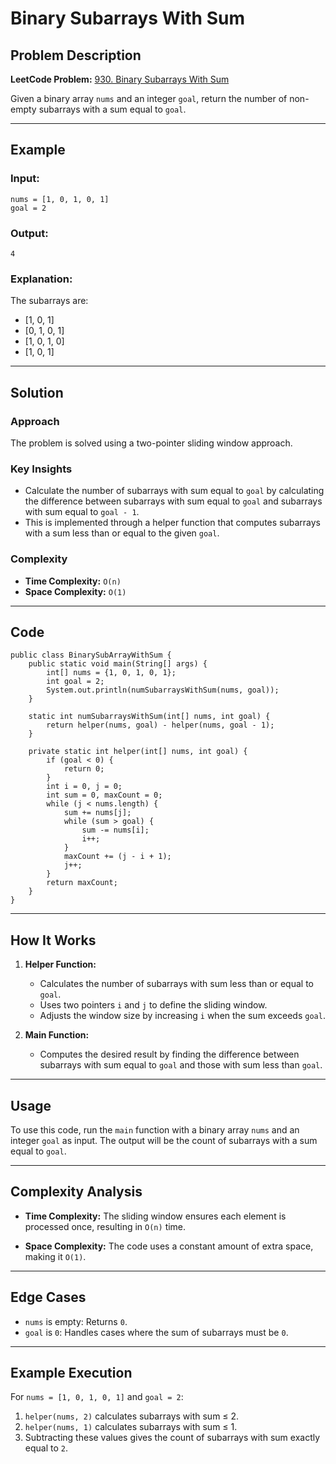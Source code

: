 # Binary Subarrays With Sum

## Problem Description

**LeetCode Problem:** [930. Binary Subarrays With Sum](https://leetcode.com/problems/binary-subarrays-with-sum/description/)

Given a binary array `nums` and an integer `goal`, return the number of non-empty subarrays with a sum equal to `goal`.

---

## Example

### Input:
```java[]
nums = [1, 0, 1, 0, 1]
goal = 2
```

### Output:
```
4
```

### Explanation:
The subarrays are:
- [1, 0, 1]
- [0, 1, 0, 1]
- [1, 0, 1, 0]
- [1, 0, 1]

---

## Solution

### Approach
The problem is solved using a two-pointer sliding window approach.

### Key Insights
- Calculate the number of subarrays with sum equal to `goal` by calculating the difference between subarrays with sum equal to `goal` and subarrays with sum equal to `goal - 1`.
- This is implemented through a helper function that computes subarrays with a sum less than or equal to the given `goal`.

### Complexity
- **Time Complexity:** `O(n)`
- **Space Complexity:** `O(1)`

---

## Code

```java[]
public class BinarySubArrayWithSum {
    public static void main(String[] args) {
        int[] nums = {1, 0, 1, 0, 1};
        int goal = 2;
        System.out.println(numSubarraysWithSum(nums, goal));
    }

    static int numSubarraysWithSum(int[] nums, int goal) {
        return helper(nums, goal) - helper(nums, goal - 1);
    }

    private static int helper(int[] nums, int goal) {
        if (goal < 0) {
            return 0;
        }
        int i = 0, j = 0;
        int sum = 0, maxCount = 0;
        while (j < nums.length) {
            sum += nums[j];
            while (sum > goal) {
                sum -= nums[i];
                i++;
            }
            maxCount += (j - i + 1);
            j++;
        }
        return maxCount;
    }
}
```

---

## How It Works
1. **Helper Function:**
    - Calculates the number of subarrays with sum less than or equal to `goal`.
    - Uses two pointers `i` and `j` to define the sliding window.
    - Adjusts the window size by increasing `i` when the sum exceeds `goal`.

2. **Main Function:**
    - Computes the desired result by finding the difference between subarrays with sum equal to `goal` and those with sum less than `goal`.

---

## Usage
To use this code, run the `main` function with a binary array `nums` and an integer `goal` as input. The output will be the count of subarrays with a sum equal to `goal`.

---

## Complexity Analysis
- **Time Complexity:**
  The sliding window ensures each element is processed once, resulting in `O(n)` time.

- **Space Complexity:**
  The code uses a constant amount of extra space, making it `O(1)`.

---

## Edge Cases
- `nums` is empty: Returns `0`.
- `goal` is `0`: Handles cases where the sum of subarrays must be `0`.

---

## Example Execution
For `nums = [1, 0, 1, 0, 1]` and `goal = 2`:

1. `helper(nums, 2)` calculates subarrays with sum ≤ 2.
2. `helper(nums, 1)` calculates subarrays with sum ≤ 1.
3. Subtracting these values gives the count of subarrays with sum exactly equal to `2`.
